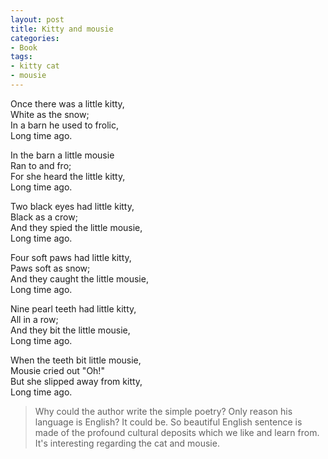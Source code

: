 ```yaml
---
layout: post
title: Kitty and mousie
categories:
- Book
tags:
- kitty cat
- mousie
---
```


Once there was a little kitty,  
White as the snow;  
In a barn he used to frolic,  
Long time ago.  

In the barn a little mousie  
Ran to and fro;  
For she heard the little kitty,  
Long time ago.  

Two black eyes had little kitty,  
Black as a crow;  
And they spied the little mousie,  
Long time ago.  

Four soft paws had little kitty,  
Paws soft as snow;  
And they caught the little mousie,  
Long time ago.  

Nine pearl teeth had little kitty,  
All in a row;  
And they bit the little mousie,  
Long time ago.  

When the teeth bit little mousie,  
Mousie cried out "Oh!"  
But she slipped away from kitty,  
Long time ago.  

> Why could the author write the simple poetry? Only reason his language is English? It could be. So beautiful English sentence is made of the profound cultural deposits which we like and learn from. It's interesting regarding the cat and mousie.  
